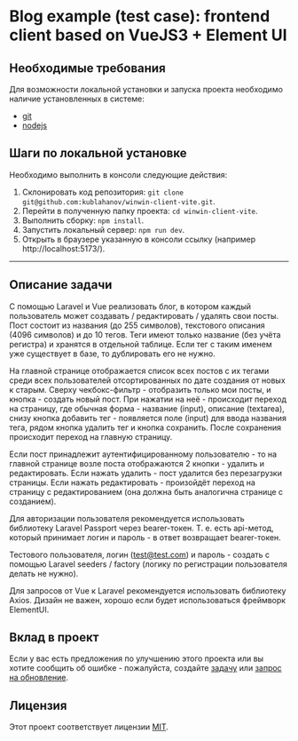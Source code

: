 # Blog example (test case): frontend client based on VueJS3 + Element UI

## Необходимые требования

Для возможности локальной установки и запуска проекта необходимо наличие установленных в системе:

- [git](https://git-scm.com/)
- [nodejs](https://nodejs.org/en/download/package-manager)

## Шаги по локальной установке

Необходимо выполнить в консоли следующие действия:

1. Склонировать код репозитория: `git clone git@github.com:kublahanov/winwin-client-vite.git`.
2. Перейти в полученную папку проекта: `cd winwin-client-vite`.
3. Выполнить сборку: `npm install`.
4. Запустить локальный сервер: `npm run dev`.
5. Открыть в браузере указанную в консоли ссылку (например http://localhost:5173/).

---

## Описание задачи

С помощью Laravel и Vue реализовать блог, в котором каждый пользователь может создавать / редактировать / удалять свои
посты. Пост состоит из названия (до 255 символов), текстового описания (4096 символов) и до 10 тегов. Теги имеют только
название (без учёта регистра) и хранятся в отдельной таблице. Если тег с таким именем уже существует в базе, то
дублировать его не нужно.

На главной странице отображается список всех постов с их тегами среди всех пользователей отсортированных по дате
создания от новых к старым. Сверху чекбокс-фильтр - отобразить только мои посты, и кнопка - создать новый пост. При
нажатии на неё - происходит переход на страницу, где обычная форма - название (input), описание (textarea), снизу кнопка
добавить тег - появляется поле (input) для ввода названия тега, рядом кнопка удалить тег и кнопка сохранить. После
сохранения происходит переход на главную страницу.

Если пост принадлежит аутентифицированному пользователю - то на главной странице возле поста отображаются 2 кнопки -
удалить и редактировать. Если нажать удалить - пост удалится без перезагрузки страницы. Если нажать редактировать -
произойдёт переход на страницу с редактированием (она должна быть аналогична странице с созданием).

Для авторизации пользователя рекомендуется использовать библиотеку Laravel Passport через bearer-токен.
Т. е. есть api-метод, который принимает логин и пароль - в ответ возвращает bearer-токен.

Тестового пользователя, логин (test@test.com) и пароль - создать с помощью Laravel seeders / factory (логику по
регистрации пользователя делать не нужно).

Для запросов от Vue к Laravel рекомендуется использовать библиотеку Axios. Дизайн не важен, хорошо если будет
использоваться фреймворк ElementUI.

## Вклад в проект

Если у вас есть предложения по улучшению этого проекта или вы хотите сообщить об ошибке - пожалуйста,
создайте [задачу](https://github.com/kublahanov/winwin-client-vite/issues) или
[запрос на обновление](https://github.com/kublahanov/winwin-client-vite/pulls).

## Лицензия

Этот проект соответствует лицензии [MIT](https://opensource.org/licenses/MIT).
